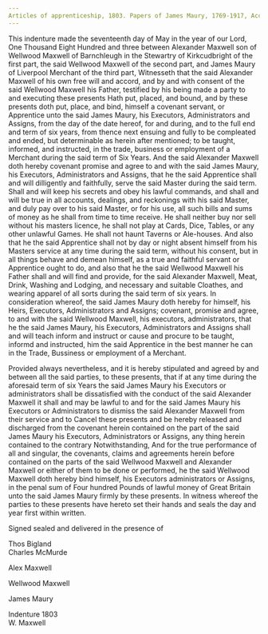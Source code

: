 ```yaml
---
Articles of apprenticeship, 1803. Papers of James Maury, 1769-1917, Accession #3888 and #3888-a, Special Collections, University of Virginia Library, Charlottesville, Va. Box X, imgs 147-150.
---
```


This indenture made the seventeenth day of May in the year of our Lord, One Thousand Eight Hundred and three between Alexander Maxwell son of Wellwood Maxwell of Barnchleugh in the Stewartry of Kirkcudbright of the first part, the said Wellwood Maxwell of the second part, and James Maury of Liverpool Merchant of the third part, Witnesseth that the said Alexander Maxwell of his own free will and accord, and by and with consent of the said Wellwood Maxwell his Father, testified by his being made a party to and executing these presents Hath put, placed, and bound, and by these presents doth put, place, and bind, himself a covenant servant, or Apprentice unto the said James Maury, his Executors, Administrators and Assigns, from the day of the date hereof, for and during, and to the full end and term of six years, from thence next ensuing and fully to be compleated and ended, but determinable as herein after mentioned; to be taught, informed, and instructed, in the trade, business or employment of a Merchant during the said term of Six Years. And the said Alexander Maxwell doth hereby covenant promise and agree to and with the said James Maury, his Executors, Administrators and Assigns, that he the said Apprentice shall and will dilligently and faithfully, serve the said Master during the said term. Shall and will keep his secrets and obey his lawful commands, and shall and will be true in all accounts, dealings, and reckonings with his said Master, and duly pay over to his said Master, or for his use, all such bills and sums of money as he shall from time to time receive. He shall neither buy nor sell without his masters licence, he shall not play at Cards, Dice, Tables, or any other unlawful Games. He shall not haunt Taverns or Ale-houses. And also that he the said Apprentice shall not by day or night absent himself from his Masters service at any time during the said term, without his consent, but in all things behave and demean himself, as a true and faithful servant or Apprentice ought to do, and also that he the said Wellwood Maxwell his Father shall and will find and provide, for the said Alexander Maxwell, Meat, Drink, Washing and Lodging, and necessary and suitable Cloathes, and wearing apparel of all sorts during the said term of six years. In consideration whereof, the said James Maury doth hereby for himself, his Heirs, Executors, Administrators and Assigns; covenant, promise and agree, to and with the said Wellwood Maxwell, his executors, administrators, that he the said James Maury, his Executors, Administrators and Assigns shall and will teach inform and instruct or cause and procure to be taught, informd and instructed, him the said Apprentice in the best manner he can in the Trade, Bussiness or employment of a Merchant.

Provided always nevertheless, and it is hereby stipulated and agreed by and between all the said parties, to these presents, that if at any time during the aforesaid term of six Years the said James Maury his Executors or administrators shall be dissatisfied with the conduct of the said Alexander Maxwell it shall and may be lawful to and for the said James Maury his Executors or Administrators to dismiss the said Alexander Maxwell from their service and to Cancel these presents and be hereby released and discharged from the covenant herein contained on the part of the said James Maury his Executors, Administrators or Assigns, any thing herein contained to the contrary Notwithstanding, And for the true performance of all and singular, the covenants, claims and agreements herein before contained on the parts of the said Wellwood Maxwell and Alexander Maxwell or either of them to be done or performed, he the said Wellwood Maxwell doth hereby bind himself, his Executors administrators or Assigns, in the penal sum of Four hundred Pounds of lawful money of Great Britain unto the said James Maury firmly by these presents. In witness whereof the parties to these presents have hereto set their hands and seals the day and year first within written.

Signed sealed and delivered in the presence of 

Thos Bigland  
Charles McMurde

Alex Maxwell 

Wellwood Maxwell 

James Maury 

Indenture 1803  
W. Maxwell